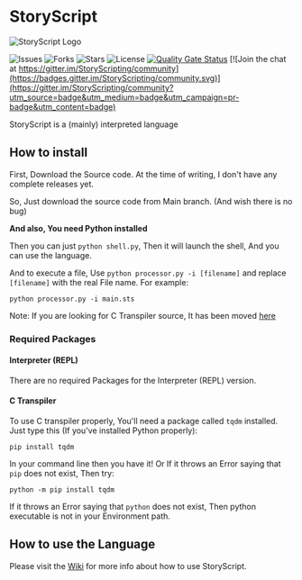 # StoryScript

![StoryScript Logo](https://github.com/lines-of-codes/StoryScript/blob/be67a0b872783b78378dc3ac0969fb1111cb3e0f/StoryScript.png)

![Issues](https://img.shields.io/github/issues/lines-of-codes/StoryScript) ![Forks](https://img.shields.io/github/forks/lines-of-codes/StoryScript) ![Stars](https://img.shields.io/github/stars/lines-of-codes/StoryScript) ![License](https://img.shields.io/github/license/lines-of-codes/StoryScript) [![Quality Gate Status](https://sonarcloud.io/api/project_badges/measure?project=StoryScriptorg_StoryScript&metric=alert_status)](https://sonarcloud.io/dashboard?id=StoryScriptorg_StoryScript) [![Join the chat at https://gitter.im/StoryScripting/community](https://badges.gitter.im/StoryScripting/community.svg)](https://gitter.im/StoryScripting/community?utm_source=badge&utm_medium=badge&utm_campaign=pr-badge&utm_content=badge)

StoryScript is a \(mainly\) interpreted language

## How to install

First, Download the Source code. At the time of writing, I don't have any complete releases yet.

So, Just download the source code from Main branch. \(And wish there is no bug\)

**And also, You need Python installed**

Then you can just `python shell.py`, Then it will launch the shell, And you can use the language.

And to execute a file, Use `python processor.py -i [filename]` and replace `[filename]` with the real File name. For example:

```text
python processor.py -i main.sts
```

Note: If you are looking for C Transpiler source, It has been moved [here](https://github.com/StoryScriptorg/StoryScript/tree/CTranspiler)

### Required Packages

#### Interpreter \(REPL\)

There are no required Packages for the Interpreter \(REPL\) version.

#### C Transpiler

To use C transpiler properly, You'll need a package called `tqdm` installed. Just type this \(If you've installed Python properly\):

```text
pip install tqdm
```

In your command line then you have it! Or If it throws an Error saying that `pip` does not exist, Then try:

```text
python -m pip install tqdm
```

If it throws an Error saying that `python` does not exist, Then python executable is not in your Environment path.

## How to use the Language

Please visit the [Wiki](https://github.com/lines-of-codes/StoryScript/wiki) for more info about how to use StoryScript.

